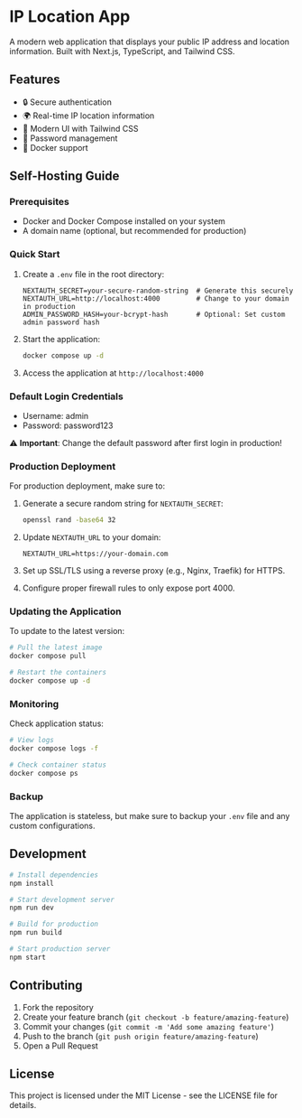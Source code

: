 # IP Location App

A modern web application that displays your public IP address and location information. Built with Next.js, TypeScript, and Tailwind CSS.

## Features

- 🔒 Secure authentication
- 🌍 Real-time IP location information
- 🎨 Modern UI with Tailwind CSS
- 🔐 Password management
- 🐳 Docker support

## Self-Hosting Guide

### Prerequisites

- Docker and Docker Compose installed on your system
- A domain name (optional, but recommended for production)

### Quick Start

1. Create a `.env` file in the root directory:
   ```env
   NEXTAUTH_SECRET=your-secure-random-string  # Generate this securely
   NEXTAUTH_URL=http://localhost:4000         # Change to your domain in production
   ADMIN_PASSWORD_HASH=your-bcrypt-hash       # Optional: Set custom admin password hash
   ```

2. Start the application:
   ```bash
   docker compose up -d
   ```

3. Access the application at `http://localhost:4000`

### Default Login Credentials

- Username: admin
- Password: password123

⚠️ **Important**: Change the default password after first login in production!

### Production Deployment

For production deployment, make sure to:

1. Generate a secure random string for `NEXTAUTH_SECRET`:
   ```bash
   openssl rand -base64 32
   ```

2. Update `NEXTAUTH_URL` to your domain:
   ```env
   NEXTAUTH_URL=https://your-domain.com
   ```

3. Set up SSL/TLS using a reverse proxy (e.g., Nginx, Traefik) for HTTPS.

4. Configure proper firewall rules to only expose port 4000.

### Updating the Application

To update to the latest version:

```bash
# Pull the latest image
docker compose pull

# Restart the containers
docker compose up -d
```

### Monitoring

Check application status:
```bash
# View logs
docker compose logs -f

# Check container status
docker compose ps
```

### Backup

The application is stateless, but make sure to backup your `.env` file and any custom configurations.

## Development

```bash
# Install dependencies
npm install

# Start development server
npm run dev

# Build for production
npm run build

# Start production server
npm start
```

## Contributing

1. Fork the repository
2. Create your feature branch (`git checkout -b feature/amazing-feature`)
3. Commit your changes (`git commit -m 'Add some amazing feature'`)
4. Push to the branch (`git push origin feature/amazing-feature`)
5. Open a Pull Request

## License

This project is licensed under the MIT License - see the LICENSE file for details.